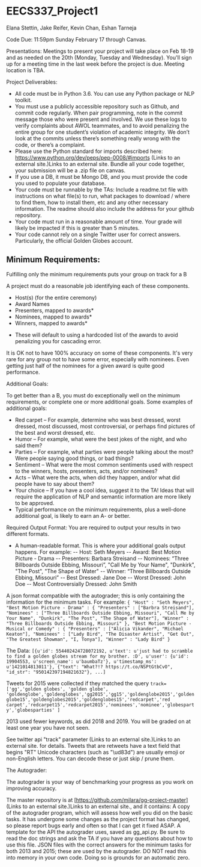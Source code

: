 # EECS337_Project1

Elana Stettin, Jake Reifer, Kevin Chan, Eshan Tarneja

Code Due: 11:59pm Sunday February 17 through Canvas.

Presentations: Meetings to present your project will take place on Feb 18-19 and as needed on the 20th (Monday, Tuesday and Wednesday). You'll sign up for a meeting time in the last week before the project is due. Meeting location is TBA.

Project Deliverables:

- All code must be in Python 3.6. You can use any Python package or NLP toolkit.
- You must use a publicly accessible repository such as Github, and commit code regularly. When pair programming, note in the commit message those who were present and involved. We use these logs to verify complaints about AWOL teammates, and to avoid penalizing the entire group for one student’s violation of academic integrity. We don’t look at the commits unless there’s something really wrong with the code, or there’s a complaint.
- Please use the Python standard for imports described here: https://www.python.org/dev/peps/pep-0008/#imports (Links to an external site.)Links to an external site.
Bundle all your code together, your submission will be a .zip file on canvas.
- If you use a DB, it must be Mongo DB, and you must provide the code you used to populate your database.
- Your code must be runnable by the TAs: Include a readme.txt file with instructions on what file(s) to run, what packages to download / where to find them, how to install them, etc and any other necessary information. The readme should also include the address for your github repository.
- Your code must run in a reasonable amount of time. Your grade will likely be impacted if this is greater than 5 minutes.
- Your code cannot rely on a single Twitter user for correct answers. Particularly, the official Golden Globes account.
 

## Minimum Requirements:

Fulfilling only the minimum requirements puts your group on track for a B

A project must do a reasonable job identifying each of these components.
- Host(s) (for the entire ceremony)
- Award Names
- Presenters, mapped to awards*
- Nominees, mapped to awards*
- Winners, mapped to awards*
* These will default to using a hardcoded list of the awards to avoid penalizing you for cascading error.

It is OK not to have 100% accuracy on some of these components. It's very rare for any group not to have some error, especially with nominees. Even getting just half of the nominees for a given award is quite good performance.

Additional Goals:

To get better than a B, you must do exceptionally well on the minimum requirements, or complete one or more additional goals. Some examples of additional goals:
- Red carpet – For example, determine who was best dressed, worst dressed, most discussed, most controversial, or perhaps find pictures of the best and worst dressed, etc.
- Humor – For example, what were the best jokes of the night, and who said them?
- Parties – For example, what parties were people talking about the most? Were people saying good things, or bad things?
- Sentiment – What were the most common sentiments used with respect to the winners, hosts, presenters, acts, and/or nominees?
- Acts – What were the acts, when did they happen, and/or what did people have to say about them?
- Your choice – If you have a cool idea, suggest it to the TA! Ideas that will require the application of NLP and semantic information are more likely to be approved.
- Typical performance on the minimum requirements, plus a well-done additional goal, is likely to earn an A- or better.

Required Output Format:
You are required to output your results in two different formats.
- A human-readable format. This is where your additional goals output happens. For example:
-- Host: Seth Meyers
-- Award: Best Motion Picture - Drama
-- Presenters: Barbara Streisand
-- Nominees: “Three Billboards Outside Ebbing, Missouri”, "Call Me by Your Name", "Dunkirk", "The Post", "The Shape of Water"
-- Winner: “Three Billboards Outside Ebbing, Missouri”
-- Best Dressed: Jane Doe
-- Worst Dressed: John Doe
-- Most Controversially Dressed: John Smith

A json format compatible with the autograder; this is only containing the information for the minimum tasks. For example:
`{
"Host" : "Seth Meyers",
"Best Motion Picture - Drama" : {
"Presenters" : ["Barbra Streisand"],
"Nominees" : ["Three Billboards Outside Ebbing, Missouri", "Call Me by Your Name", "Dunkirk", "The Post", "The Shape of Water"],
"Winner" : "Three Billboards Outside Ebbing, Missouri"
},
"Best Motion Picture - Musical or Comedy" : {
"Presenters" : ["Alicia Vikander", "Michael Keaton"],
"Nominees" : ["Lady Bird", "The Disaster Artist", "Get Out", "The Greatest Showman", "I, Tonya"],
"Winner" : "Lady Bird"
}`
 

The Data:
`[{u'id': 554402424728072192, u'text': u'just had to scramble to find a golden globes stream for my brother. :D', u'user': {u'id': 19904553, u'screen_name': u'baumbaTz'}, u'timestamp_ms': u'1421014813011'}, {"text": "What?!? https://t.co/NSPtGtbCvO", "id_str": "950142397194821632"}, ...]`

Tweets for 2015 were collected if they matched the query
`track=['gg','golden globes', 'golden globe', 'goldenglobe','goldenglobes','gg2015','gg15','goldenglobe2015','goldenglobe15','goldenglobes2015','goldenglobes15','redcarpet','red carpet','redcarpet15','redcarpet2015','nominees','nominee','globesparty','globesparties' ]`

2013 used fewer keywords, as did 2018 and 2019. You will be graded on at least one year you have not seen.

See twitter api "track" parameter (Links to an external site.)Links to an external site. for details.
Tweets that are retweets have a text field that begins "RT"
Unicode characters (such as "\ud83d") are usually emoji or non-English letters. You can decode these or just skip / prune them.
 

The Autograder:

The autograder is your way of benchmarking your progress as you work on improving accuracy.

The master repository is at [https://github.com/milara/gg-project-master] (Links to an external site.)Links to an external site., and it contains:
A copy of the autograder program, which will assess how well you did on the basic tasks. It has undergone some changes as the project format has changed, so please report bugs early and often so that I can get it fixed ASAP.
A template for the API the autograder uses, saved as gg_api.py. Be sure to read the doc strings and ask the TA if you have any questions about how to use this file.
JSON files with the correct answers for the minimum tasks for both 2013 and 2015; these are used by the autograder. DO NOT read this into memory in your own code. Doing so is grounds for an automatic zero.
